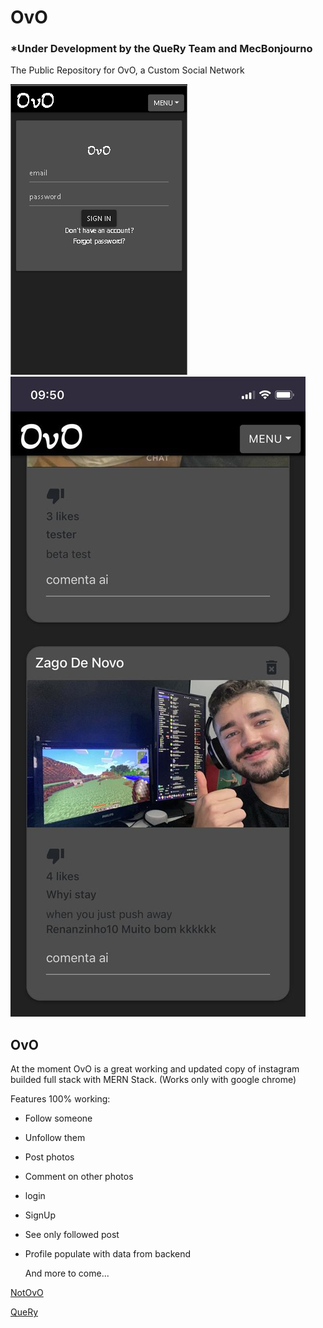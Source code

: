 # OvO
### *Under Development by the QueRy Team and MecBonjourno
The Public Repository for OvO, a Custom Social Network

![Demo](./screen1.png)
![Demo2](./screen2.png)
## OvO

At the moment OvO is a great working and updated copy of instagram builded full stack with MERN Stack.
(Works only with google chrome)

Features 100% working:

 - Follow someone
 - Unfollow them
 - Post photos
 - Comment on other photos
 - login
 - SignUp
 - See only followed post
 - Profile populate with data from backend

    And more to come...

[NotOvO](http://notovo.herokuapp.com)


[QueRy](https://querymobile.co)
